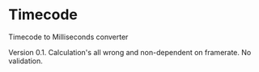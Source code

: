 Timecode
========

Timecode to Milliseconds converter

Version 0.1. Calculation's all wrong and non-dependent on framerate. No validation.